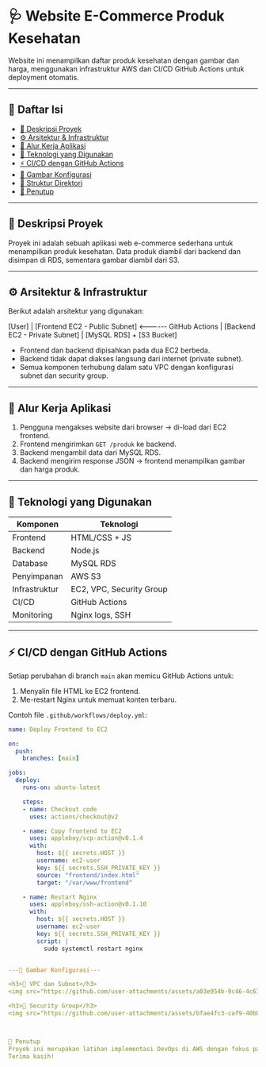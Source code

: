 # 🩺 Website E-Commerce Produk Kesehatan

Website ini menampilkan daftar produk kesehatan dengan gambar dan harga, menggunakan infrastruktur AWS dan CI/CD GitHub Actions untuk deployment otomatis.

---

## 📑 Daftar Isi

- [📖 Deskripsi Proyek](#deskripsi-proyek)
- [⚙️ Arsitektur & Infrastruktur](#arsitektur--infrastruktur)
- [🚀 Alur Kerja Aplikasi](#alur-kerja-aplikasi)
- [🔧 Teknologi yang Digunakan](#teknologi-yang-digunakan)
- [⚡ CI/CD dengan GitHub Actions](#cicd-dengan-github-actions)
- [📸 Gambar Konfigurasi](#gambar-konfigurasi)
- [📁 Struktur Direktori](#struktur-direktori)
- [📝 Penutup](#penutup)

---

## 📖 Deskripsi Proyek

Proyek ini adalah sebuah aplikasi web e-commerce sederhana untuk menampilkan produk kesehatan. Data produk diambil dari backend dan disimpan di RDS, sementara gambar diambil dari S3.

---

## ⚙️ Arsitektur & Infrastruktur

Berikut adalah arsitektur yang digunakan:

[User]
|
[Frontend EC2 - Public Subnet] <------ GitHub Actions
|
[Backend EC2 - Private Subnet]
|
[MySQL RDS] + [S3 Bucket]



- Frontend dan backend dipisahkan pada dua EC2 berbeda.
- Backend tidak dapat diakses langsung dari internet (private subnet).
- Semua komponen terhubung dalam satu VPC dengan konfigurasi subnet dan security group.

---

## 🚀 Alur Kerja Aplikasi

1. Pengguna mengakses website dari browser → di-load dari EC2 frontend.
2. Frontend mengirimkan `GET /produk` ke backend.
3. Backend mengambil data dari MySQL RDS.
4. Backend mengirim response JSON → frontend menampilkan gambar dan harga produk.

---

## 🔧 Teknologi yang Digunakan

| Komponen    | Teknologi           |
|------------|---------------------|
| Frontend    | HTML/CSS + JS       |
| Backend     | Node.js             |
| Database    | MySQL RDS           |
| Penyimpanan | AWS S3              |
| Infrastruktur | EC2, VPC, Security Group |
| CI/CD       | GitHub Actions      |
| Monitoring  | Nginx logs, SSH     |

---

## ⚡ CI/CD dengan GitHub Actions

Setiap perubahan di branch `main` akan memicu GitHub Actions untuk:
1. Menyalin file HTML ke EC2 frontend.
2. Me-restart Nginx untuk memuat konten terbaru.

Contoh file `.github/workflows/deploy.yml`:

```yaml
name: Deploy Frontend to EC2

on:
  push:
    branches: [main]

jobs:
  deploy:
    runs-on: ubuntu-latest

    steps:
    - name: Checkout code
      uses: actions/checkout@v2

    - name: Copy frontend to EC2
      uses: appleboy/scp-action@v0.1.4
      with:
        host: ${{ secrets.HOST }}
        username: ec2-user
        key: ${{ secrets.SSH_PRIVATE_KEY }}
        source: "frontend/index.html"
        target: "/var/www/frontend"

    - name: Restart Nginx
      uses: appleboy/ssh-action@v0.1.10
      with:
        host: ${{ secrets.HOST }}
        username: ec2-user
        key: ${{ secrets.SSH_PRIVATE_KEY }}
        script: |
          sudo systemctl restart nginx


---📸 Gambar Konfigurasi---

<h3>🔹 VPC dan Subnet</h3>
<img src="https://github.com/user-attachments/assets/a03e954b-9c46-4c67-83d7-cbc0928e6689" width="600" />

<h3>🔹 Security Group</h3>
<img src="https://github.com/user-attachments/assets/bfae4fc3-caf9-40b8-ad7f-d717ba3b1120" width="600" />



📝 Penutup
Proyek ini merupakan latihan implementasi DevOps di AWS dengan fokus pada arsitektur infrastruktur, otomatisasi deployment, dan pengembangan aplikasi sederhana berbasis web.
Terima kasih!




